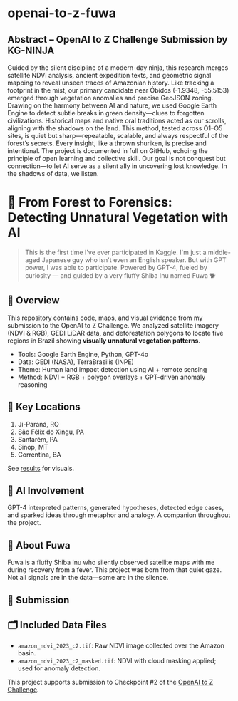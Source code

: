 # openai-to-z-fuwa
## Abstract – OpenAI to Z Challenge Submission by KG-NINJA

Guided by the silent discipline of a modern-day ninja, this research merges satellite NDVI analysis, ancient expedition texts, and geometric signal mapping to reveal unseen traces of Amazonian history. Like tracking a footprint in the mist, our primary candidate near Óbidos (-1.9348, -55.5153) emerged through vegetation anomalies and precise GeoJSON zoning. Drawing on the harmony between AI and nature, we used Google Earth Engine to detect subtle breaks in green density—clues to forgotten civilizations. Historical maps and native oral traditions acted as our scrolls, aligning with the shadows on the land. This method, tested across O1–O5 sites, is quiet but sharp—repeatable, scalable, and always respectful of the forest’s secrets. Every insight, like a thrown shuriken, is precise and intentional. The project is documented in full on GitHub, echoing the principle of open learning and collective skill. Our goal is not conquest but connection—to let AI serve as a silent ally in uncovering lost knowledge. In the shadows of data, we listen.


# 🌳 From Forest to Forensics: Detecting Unnatural Vegetation with AI

> This is the first time I've ever participated in Kaggle. I'm just a middle-aged Japanese guy who isn't even an English speaker. But with GPT power, I was able to participate.
> Powered by GPT-4, fueled by curiosity — and guided by a very fluffy Shiba Inu named Fuwa 🐕

## 📌 Overview

This repository contains code, maps, and visual evidence from my submission to the OpenAI to Z Challenge.
We analyzed satellite imagery (NDVI & RGB), GEDI LiDAR data, and deforestation polygons to locate five regions in Brazil showing **visually unnatural vegetation patterns**.

* Tools: Google Earth Engine, Python, GPT-4o
* Data: GEDI (NASA), TerraBrasilis (INPE)
* Theme: Human land impact detection using AI + remote sensing
* Method: NDVI + RGB + polygon overlays + GPT-driven anomaly reasoning

## 📍 Key Locations

1. Ji-Paraná, RO
2. São Félix do Xingu, PA
3. Santarém, PA
4. Sinop, MT
5. Correntina, BA

See [results](./results) for visuals.

## 🧠 AI Involvement

GPT-4 interpreted patterns, generated hypotheses, detected edge cases, and sparked ideas through metaphor and analogy.
A companion throughout the project.

## 🐶 About Fuwa

Fuwa is a fluffy Shiba Inu who silently observed satellite maps with me during recovery from a fever.
This project was born from that quiet gaze. Not all signals are in the data—some are in the silence.

## 🔗 Submission

## 🗂️ Included Data Files

* `amazon_ndvi_2023_c2.tif`: Raw NDVI image collected over the Amazon basin.
* `amazon_ndvi_2023_c2_masked.tif`: NDVI with cloud masking applied; used for anomaly detection.

This project supports submission to Checkpoint #2 of the [OpenAI to Z Challenge](https://www.kaggle.com/competitions/openai-to-z-challenge/overview).
